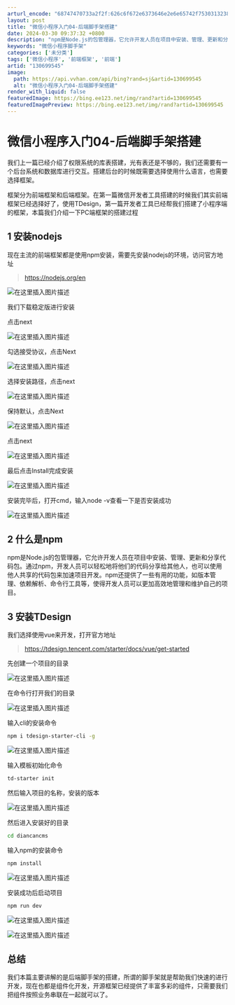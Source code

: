 ```yaml
---
arturl_encode: "68747470733a2f2f:626c6f672e6373646e2e6e65742f753031323837373231372f:61727469636c652f64657461696c732f313330363939353435"
layout: post
title: "微信小程序入门04-后端脚手架搭建"
date: 2024-03-30 09:37:32 +0800
description: "npm是Node.js的包管理器，它允许开发人员在项目中安装、管理、更新和分享代码包。通过npm，开"
keywords: "微信小程序脚手架"
categories: ['未分类']
tags: ['微信小程序', '前端框架', '前端']
artid: "130699545"
image:
  path: https://api.vvhan.com/api/bing?rand=sj&artid=130699545
  alt: "微信小程序入门04-后端脚手架搭建"
render_with_liquid: false
featuredImage: https://bing.ee123.net/img/rand?artid=130699545
featuredImagePreview: https://bing.ee123.net/img/rand?artid=130699545
---
```


# 微信小程序入门04-后端脚手架搭建

我们上一篇已经介绍了权限系统的库表搭建，光有表还是不够的，我们还需要有一个后台系统和数据库进行交互。搭建后台的时候既需要选择使用什么语言，也需要选择框架。

框架分为前端框架和后端框架。在第一篇微信开发者工具搭建的时候我们其实前端框架已经选择好了，使用TDesign，第一篇开发者工具已经帮我们搭建了小程序端的框架，本篇我们介绍一下PC端框架的搭建过程

## 1 安装nodejs

现在主流的前端框架都是使用npm安装，需要先安装nodejs的环境，访问官方地址

> https://nodejs.org/en

![在这里插入图片描述](https://i-blog.csdnimg.cn/blog_migrate/a9b5efafa996b68c9c8c0c244f1b83d7.png)
  
我们下载稳定版进行安装

点击next
  
![在这里插入图片描述](https://i-blog.csdnimg.cn/blog_migrate/b33cf4725b7205951d18d20afc3c3025.png)
  
勾选接受协议，点击Next
  
![在这里插入图片描述](https://i-blog.csdnimg.cn/blog_migrate/60e81a7c97762a7d9ca42bf612dc6f13.png)
  
选择安装路径，点击next
  
![在这里插入图片描述](https://i-blog.csdnimg.cn/blog_migrate/1f01cb26b6dd9176224bb480b4ba9def.png)
  
保持默认，点击Next
  
![在这里插入图片描述](https://i-blog.csdnimg.cn/blog_migrate/e7bba0358a9a8db2dfce13c6e7fdffc5.png)
  
点击next
  
![在这里插入图片描述](https://i-blog.csdnimg.cn/blog_migrate/837932ac1d79751ea1d45e7084606e52.png)
  
最后点击Install完成安装
  
![在这里插入图片描述](https://i-blog.csdnimg.cn/blog_migrate/91b9c575daf9d3bf6a7e6746c2790571.png)
  
安装完毕后，打开cmd，输入node -v查看一下是否安装成功
  
![在这里插入图片描述](https://i-blog.csdnimg.cn/blog_migrate/a0ec76ca70228d381f53e73ab2e0308b.png)

## 2 什么是npm

npm是Node.js的包管理器，它允许开发人员在项目中安装、管理、更新和分享代码包。通过npm，开发人员可以轻松地将他们的代码分享给其他人，也可以使用他人共享的代码包来加速项目开发。npm还提供了一些有用的功能，如版本管理、依赖解析、命令行工具等，使得开发人员可以更加高效地管理和维护自己的项目。

## 3 安装TDesign

我们选择使用vue来开发，打开官方地址

> https://tdesign.tencent.com/starter/docs/vue/get-started

先创建一个项目的目录
  
![在这里插入图片描述](https://i-blog.csdnimg.cn/blog_migrate/e7b2a5138dd8d2383248137626e67151.png)
  
在命令行打开我们的目录
  
![在这里插入图片描述](https://i-blog.csdnimg.cn/blog_migrate/4162179ee1624182ba588bbe5d5a08c6.png)
  
输入cli的安装命令

```bash
npm i tdesign-starter-cli -g

```

![在这里插入图片描述](https://i-blog.csdnimg.cn/blog_migrate/a0b0531f8ca3c9d0e0add6879dbc76d4.png)
  
输入模板初始化命令

```bash
td-starter init

```

然后输入项目的名称，安装的版本
  
![在这里插入图片描述](https://i-blog.csdnimg.cn/blog_migrate/3407a39bc6e3dcf4bba2653b333c9d2a.png)
  
然后进入安装好的目录

```bash
cd diancancms

```

输入npm的安装命令

```bash
npm install

```

![在这里插入图片描述](https://i-blog.csdnimg.cn/blog_migrate/cf9e6c5be76b9389c68a56a64d9b6a33.png)
  
安装成功后启动项目

```bash
npm run dev

```

![在这里插入图片描述](https://i-blog.csdnimg.cn/blog_migrate/c702b2d1dd79ea81fbf9d12a677c55ac.png)
  
![在这里插入图片描述](https://i-blog.csdnimg.cn/blog_migrate/b3059c4cfd3a8d85e93807c348d91899.png)

## 总结

我们本篇主要讲解的是后端脚手架的搭建，所谓的脚手架就是帮助我们快速的进行开发，现在也都是组件化开发，开源框架已经提供了丰富多彩的组件，只需要我们把组件按照业务串联在一起就可以了。